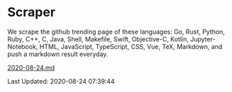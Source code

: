 # Scraper

We scrape the github trending page of these languages: Go, Rust, Python, Ruby, C++, C, Java, Shell, Makefile, Swift, Objective-C, Kotlin, Jupyter-Notebook, HTML, JavaScript, TypeScript, CSS, Vue, TeX, Markdown, and push a markdown result everyday.

[2020-08-24.md](https://github.com/yangwenmai/github-trending-backup/blob/master/2020-08-24.md)

Last Updated: 2020-08-24 07:39:44